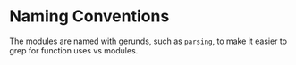# Naming Conventions

The modules are named with gerunds, such as `parsing`, to make it easier to grep for
function uses vs modules.
